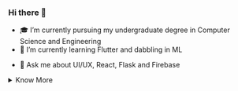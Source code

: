 ### Hi there 👋

<!-- **ParthCheulkar/ParthCheulkar** is a ✨ _special_ ✨ repository because its `README.md` (this file) appears on your GitHub profile. -->



- 🎓 I’m currently pursuing my undergraduate degree in Computer Science and Engineering
- 🌱 I’m currently learning Flutter and dabbling in ML
<!-- - 👯 I’m looking to collaborate on ... -->
<!-- - 🤔 I’m looking for help with ... -->
- 💬 Ask me about UI/UX, React, Flask and Firebase
<!-- - 📫 How to reach me: ... -->
<!-- - 😄 Pronouns: He/Him -->
<!-- - ⚡ Fun fact: ... -->

<details>
  
  <summary> Know More </summary>
  
  <h2 align="center"><u>My Github Stats</u></h2>
  <p align="center">
  <br>
  <br>
  <img align="center" src="https://github-readme-stats.vercel.app/api?username=ParthCheulkar&count_private=true&show_icons=trueline_height=21&theme=radical">	
  <br>
  <br>
  <img align="center" src="https://github-readme-streak-stats.herokuapp.com/?user=ParthCheulkar&theme=radical">
  </p>
  <br>
  <h2 align="center"><u>Connect with me via....</u></h2>
  <p align="center">
    <a href="https://twitter.com/Parth_Vader__"><img src="https://img.shields.io/badge/twitter-%231DA1F2.svg?&style=for-the-badge&logo=twitter&logoColor=white"   height=25></a> <a href="https://www.linkedin.com/in/parthcheulkar"><img src="https://img.shields.io/badge/linkedin-%230077B5.svg?&style=for-the-badge&logo=linkedin&logoColor=white" height=25></a> <a href="mailto:pscheulkar12@gmail.com"><img src="https://img.shields.io/badge/Gmail-D14836?style=for-the-badge&logo=gmail&logoColor=white"></a>
  </p>
  
</details>
